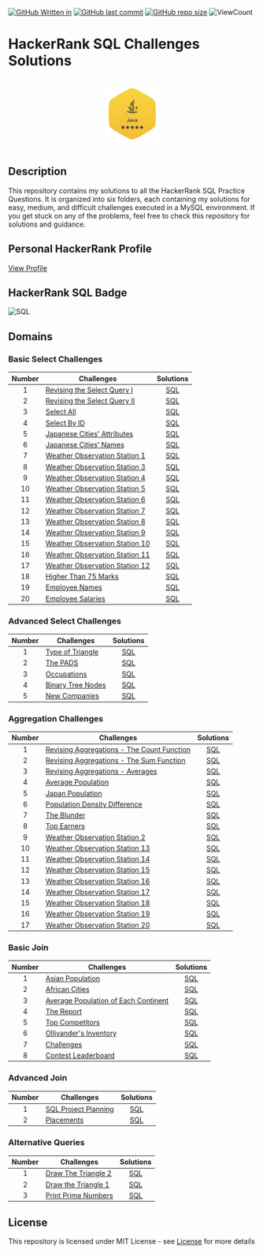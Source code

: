 [![GitHub Written in](https://img.shields.io/badge/Written%20in-SQL-blue)](https://img.shields.io/badge/Written%20in-SQL-blue)
[![GitHub last commit](https://img.shields.io/github/last-commit/Pavith19/HackerRank-SQL-Challenges-Solutions)](https://github.com/Pavith19/HackerRank-SQL-Challenges-Solutions/commits/main)
[![GitHub repo size](https://img.shields.io/github/repo-size/Pavith19/HackerRank-SQL-Challenges-Solutions)](https://github.com/Pavith19/HackerRank-SQL-Challenges-Solutions/archive/main.zip)
![ViewCount](https://views.whatilearened.today/views/github/Pavith19/HackerRank-SQL-Challenges-Solutions.svg?cache=remove)


# HackerRank SQL Challenges Solutions


<p align="center">  
	<br>
	<a href="https://www.hackerrank.com/Pavith_DB">
        <img alt="Java" src="https://raw.githubusercontent.com/edaaydinea/HackerRank/master/Badges/java_5_star.png" width = 110 >
    </a>
    <br>
    <br>
</p>

## Description
This repository contains my solutions to all the HackerRank SQL Practice Questions. It is organized into six folders, each containing my solutions for easy, medium, and difficult challenges executed in a MySQL environment. If you get stuck on any of the problems, feel free to check this repository for solutions and guidance.

## Personal HackerRank Profile

[View Profile](https://www.hackerrank.com/profile/Pavith_DB)

## HackerRank SQL Badge

<img alt="SQL" src="https://raw.githubusercontent.com/Pavith19/HackerRank/master/Badges/sql_5_star.png" width = 100>

## Domains

### Basic Select Challenges

| Number | Challenges | Solutions |
|:------:|------------|:---------:|
| 1 | [Revising the Select Query I](https://www.hackerrank.com/challenges/revising-the-select-query/problem) | [SQL](Basic%20Select/Revising%20the%20Select%20Query%20I.sql) |
| 2 | [Revising the Select Query II](https://www.hackerrank.com/challenges/revising-the-select-query-2/problem) | [SQL](Basic%20Select/Revising-the-select-Query-2.sql) |
| 3 | [Select All](https://www.hackerrank.com/challenges/select-all-sql/problem) | [SQL](Basic%20Select/Select%20All.sql) |
| 4 | [Select By ID](https://www.hackerrank.com/challenges/select-by-id/problem) | [SQL](Basic%20Select/Select%20By%20ID.sql) |
| 5 | [Japanese Cities' Attributes](https://www.hackerrank.com/challenges/japanese-cities-attributes/problem) | [SQL](Basic%20Select/Japanese%20Cities'%20Attributes.sql) |
| 6 | [Japanese Cities' Names](https://www.hackerrank.com/challenges/japanese-cities-name/problem) | [SQL](Basic%20Select/Japanese%20Cities'%20Names.sql) |
| 7 | [Weather Observation Station 1](https://www.hackerrank.com/challenges/weather-observation-station-1/problem) | [SQL](Basic%20Select/Weather%20Observation%20Station%201.sql) |
| 8 | [Weather Observation Station 3](https://www.hackerrank.com/challenges/weather-observation-station-3/problem) | [SQL](Basic%20Select/Weather%20Observation%20Station%203.sql) |
| 9 | [Weather Observation Station 4](https://www.hackerrank.com/challenges/weather-observation-station-4/problem) | [SQL](Basic%20Select/Weather%20Observation%20Station%204.sql) |
| 10 | [Weather Observation Station 5](https://www.hackerrank.com/challenges/weather-observation-station-5/problem) | [SQL](Basic%20Select/Weather%20Observation%20Station%205.sql) |
| 11 | [Weather Observation Station 6](https://www.hackerrank.com/challenges/weather-observation-station-6/problem) | [SQL](Basic%20Select/Weather%20Observation%20Station%206.sql) |
| 12 | [Weather Observation Station 7](https://www.hackerrank.com/challenges/weather-observation-station-7/problem) | [SQL](Basic%20Select/Weather%20Observation%20Station%207.sql) |
| 13 | [Weather Observation Station 8](https://www.hackerrank.com/challenges/weather-observation-station-8/problem) | [SQL](Basic%20Select/Weather%20Observation%20Station%208.sql) |
| 14 | [Weather Observation Station 9](https://www.hackerrank.com/challenges/weather-observation-station-9/problem) | [SQL](Basic%20Select/Weather%20Observation%20Station%209.sql) |
| 15 | [Weather Observation Station 10](https://www.hackerrank.com/challenges/weather-observation-station-10/problem) | [SQL](Basic%20Select/Weather%20Observation%20Station%2010.sql) |
| 16 | [Weather Observation Station 11](https://www.hackerrank.com/challenges/weather-observation-station-11/problem) | [SQL](Basic%20Select/Weather%20Observation%20Station%2011.sql) |
| 17 | [Weather Observation Station 12](https://www.hackerrank.com/challenges/weather-observation-station-12/problem) | [SQL](Basic%20Select/Weather%20Observation%20Station%2012.sql) |
| 18 | [Higher Than 75 Marks](https://www.hackerrank.com/challenges/more-than-75-marks/problem) | [SQL](Basic%20Select/Higher%20Than%2075%20Marks.sql) |
| 19 | [Employee Names](https://www.hackerrank.com/challenges/name-of-employees/problem) | [SQL](Basic%20Select/Employee%20Names.sql) |
| 20 | [Employee Salaries](https://www.hackerrank.com/challenges/salary-of-employees/problem) | [SQL](Basic%20Select/Employee%20Salaries.sql) |


### Advanced Select Challenges

| Number | Challenges | Solutions |
|:------:|------------|:---------:|
| 1 | [Type of Triangle](https://www.hackerrank.com/challenges/what-type-of-triangle/problem) | [SQL](Advanced%20Select/Type%20of%20Triangle.sql) |
| 2 | [The PADS](https://www.hackerrank.com/challenges/the-pads/problem) | [SQL](Advanced%20Select/The%20PADS.sql) |
| 3 | [Occupations](https://www.hackerrank.com/challenges/occupations/problem) | [SQL](Advanced%20Select/Occupations.sql) |
| 4 | [Binary Tree Nodes](https://www.hackerrank.com/challenges/binary-search-tree-1/problem) | [SQL](Advanced%20Select/Binary%20Tree%20Nodes.sql) |
| 5 | [New Companies](https://www.hackerrank.com/challenges/the-company/problem) | [SQL](Advanced%20Select/New%20Companies.sql) |


### Aggregation Challenges

| Number | Challenges | Solutions |
|:------:|------------|:---------:|
| 1 | [Revising Aggregations - The Count Function](https://www.hackerrank.com/challenges/revising-aggregations-the-count-function/problem) | [SQL](Aggregation/Revising%20Aggregations%20-%20The%20Count%20Function.sql) |
| 2 | [Revising Aggregations - The Sum Function](https://www.hackerrank.com/challenges/revising-aggregations-sum/problem) | [SQL](Aggregation/Revising%20Aggregations%20-%20The%20Sum%20Function.sql) |
| 3 | [Revising Aggregations - Averages](https://www.hackerrank.com/challenges/revising-aggregations-the-average-function/problem) | [SQL](Aggregation/Revising%20Aggregations%20-%20Averages.sql) |
| 4 | [Average Population](https://www.hackerrank.com/challenges/average-population/problem) | [SQL](Aggregation/Average%20Population.sql) |
| 5 | [Japan Population](https://www.hackerrank.com/challenges/japan-population/problem) | [SQL](Aggregation/Japan%20Population.sql) |
| 6 | [Population Density Difference](https://www.hackerrank.com/challenges/population-density-difference/problem) | [SQL](Aggregation/Population%20Density%20Difference.sql) |
| 7 | [The Blunder](https://www.hackerrank.com/challenges/the-blunder/problem) | [SQL](Aggregation/The%20Blunder.sql) |
| 8 | [Top Earners](https://www.hackerrank.com/challenges/earnings-of-employees/problem) | [SQL](Aggregation/Top%20Earners.sql) |
| 9 | [Weather Observation Station 2](https://www.hackerrank.com/challenges/weather-observation-station-2/problem) | [SQL](Aggregation/Weather%20Observation%20Station%202.sql) |
| 10 | [Weather Observation Station 13](https://www.hackerrank.com/challenges/weather-observation-station-13/problem) | [SQL](Aggregation/Weather%20Observation%20Station%2013.sql) |
| 11 | [Weather Observation Station 14](https://www.hackerrank.com/challenges/weather-observation-station-14/problem) | [SQL](Aggregation/Weather%20Observation%20Station%2014.sql) |
| 12 | [Weather Observation Station 15](https://www.hackerrank.com/challenges/weather-observation-station-15/problem) | [SQL](Aggregation/Weather%20Observation%20Station%2015.sql) |
| 13 | [Weather Observation Station 16](https://www.hackerrank.com/challenges/weather-observation-station-16/problem) | [SQL](Aggregation/Weather%20Observation%20Station%2016.sql) |
| 14 | [Weather Observation Station 17](https://www.hackerrank.com/challenges/weather-observation-station-17/problem) | [SQL](Aggregation/Weather%20Observation%20Station%2017.sql) |
| 15 | [Weather Observation Station 18](https://www.hackerrank.com/challenges/weather-observation-station-18/problem) | [SQL](Aggregation/Weather%20Observation%20Station%2018.sql) |
| 16 | [Weather Observation Station 19](https://www.hackerrank.com/challenges/weather-observation-station-19/problem) | [SQL](Aggregation/Weather%20Observation%20Station%2019.sql) |
| 17 | [Weather Observation Station 20](https://www.hackerrank.com/challenges/weather-observation-station-20/problem) | [SQL](Aggregation/Weather%20Observation%20Station%2020.sql) |


### Basic Join

| Number | Challenges | Solutions |
|:------:|------------|:---------:|
| 1 | [Asian Population](https://www.hackerrank.com/challenges/asian-population/problem) | [SQL](Basic%20Join/Asian%20Population.sql) |
| 2 | [African Cities](https://www.hackerrank.com/challenges/african-cities/problem) | [SQL](Basic%20Join/African%20Cities.sql) |
| 3 | [Average Population of Each Continent](https://www.hackerrank.com/challenges/average-population-of-each-continent/problem) | [SQL](Basic%20Join/Average%20Population%20of%20Each%20Continent.sql) |
| 4 | [The Report](https://www.hackerrank.com/challenges/the-report/problem) | [SQL](Basic%20Join/The%20Report.sql) |
| 5 | [Top Competitors](https://www.hackerrank.com/challenges/full-score/problem) | [SQL](Basic%20Join/Top%20Competitors.sql) |
| 6 | [Ollivander's Inventory](https://www.hackerrank.com/challenges/harry-potter-and-wands/problem) | [SQL](Basic%20Join/Ollivander's%20Inventory.sql) |
| 7 | [Challenges](https://www.hackerrank.com/challenges/challenges/problem) | [SQL](Basic%20Join/Challenges.sql) |
| 8 | [Contest Leaderboard](https://www.hackerrank.com/challenges/contest-leaderboard/problem) | [SQL](Basic%20Join/Contest%20Leaderboard.sql) |


### Advanced Join

| Number | Challenges | Solutions |
|:------:|------------|:---------:|
| 1 | [SQL Project Planning](https://www.hackerrank.com/challenges/sql-projects/problem) | [SQL](Advanced%20Join/SQL%20Project%20Planning.sql) |
| 2 | [Placements](https://www.hackerrank.com/challenges/placements/problem) | [SQL](Advanced%20Join/Placements.sql) |


### Alternative Queries

| Number | Challenges | Solutions |
|:------:|------------|:---------:|
| 1 | [Draw The Triangle 2](https://www.hackerrank.com/challenges/draw-the-triangle-2/problem) | [SQL](Alternative%20Queries/Draw%20The%20Triangle%202.sql) |
| 2 | [Draw the Triangle 1](https://www.hackerrank.com/challenges/draw-the-triangle-1/problem) | [SQL](Alternative%20Queries/Draw%20the%20Triangle%201.sql) |
| 3 | [Print Prime Numbers](https://www.hackerrank.com/challenges/print-prime-numbers/problem) | [SQL](Alternative%20Queries/Print%20Prime%20Numbers.sql) |


## License
This repository is licensed under MIT License - see [License](LICENSE.md) for more details
